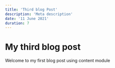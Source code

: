 ```yaml
---
title: 'Third blog Post'
description: 'Meta description'
date: '11 June 2021'
duration: 7
---
```



# My third blog post

Welcome to my first blog post using content module